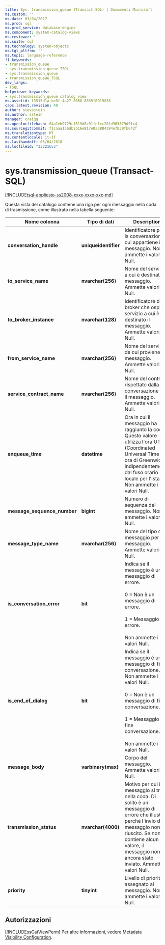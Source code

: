 ```yaml
---
title: Sys. transmission_queue (Transact-SQL) | Documenti Microsoft
ms.custom: ''
ms.date: 03/04/2017
ms.prod: sql
ms.prod_service: database-engine
ms.component: system-catalog-views
ms.reviewer: ''
ms.suite: sql
ms.technology: system-objects
ms.tgt_pltfrm: ''
ms.topic: language-reference
f1_keywords:
- transmission_queue
- sys.transmission_queue_TSQL
- sys.transmission_queue
- transmission_queue_TSQL
dev_langs:
- TSQL
helpviewer_keywords:
- sys.transmission_queue catalog view
ms.assetid: f3515d1a-be8f-4a27-8058-8865f0919838
caps.latest.revision: 40
author: stevestein
ms.author: sstein
manager: craigg
ms.openlocfilehash: 04a1eb9729cf819d8c01fe1cc20fd963379d9fc4
ms.sourcegitcommit: f1caaa156db2b16e817e0a3884394e7b30fb642f
ms.translationtype: MT
ms.contentlocale: it-IT
ms.lasthandoff: 05/04/2018
ms.locfileid: "33221653"
---
```

# <a name="systransmissionqueue-transact-sql"></a>sys.transmission_queue (Transact-SQL)
[!INCLUDE[tsql-appliesto-ss2008-xxxx-xxxx-xxx-md](../../includes/tsql-appliesto-ss2008-xxxx-xxxx-xxx-md.md)]

  Questa vista del catalogo contiene una riga per ogni messaggio nella coda di trasmissione, come illustrato nella tabella seguente:  
  
|Nome colonna|Tipo di dati|Description|  
|-----------------|---------------|-----------------|  
|**conversation_handle**|**uniqueidentifier**|Identificatore per la conversazione a cui appartiene il messaggio. Non ammette i valori Null.|  
|**to_service_name**|**nvarchar(256)**|Nome del servizio a cui è destinato il messaggio. Ammette valori Null.|  
|**to_broker_instance**|**nvarchar(128)**|Identificatore del broker che ospita il servizio a cui è destinato il messaggio. Ammette valori Null.|  
|**from_service_name**|**nvarchar(256)**|Nome del servizio da cui proviene il messaggio. Ammette valori Null.|  
|**service_contract_name**|**nvarchar(256)**|Nome del contratto rispettato dalla conversazione per il messaggio. Ammette valori Null.|  
|**enqueue_time**|**datetime**|Ora in cui il messaggio ha raggiunto la coda. Questo valore utilizza l'ora UTC (Coordinated Universal Time o ora di Greenwich) indipendentemente dal fuso orario locale per l'istanza. Non ammette i valori Null.|  
|**message_sequence_number**|**bigint**|Numero di sequenza del messaggio. Non ammette i valori Null.|  
|**message_type_name**|**nvarchar(256)**|Nome del tipo di messaggio per il messaggio. Ammette valori Null.|  
|**is_conversation_error**|**bit**|Indica se il messaggio è un messaggio di errore.<br /><br /> 0 = Non è un messaggio di errore.<br /><br /> 1 = Messaggio di errore.<br /><br /> Non ammette i valori Null.|  
|**is_end_of_dialog**|**bit**|Indica se il messaggio è un messaggio di fine conversazione. Non ammette i valori Null.<br /><br /> 0 = Non è un messaggio di fine conversazione.<br /><br /> 1 = Messaggio di fine conversazione.<br /><br /> Non ammette i valori Null.|  
|**message_body**|**varbinary(max)**|Corpo del messaggio. Ammette valori Null.|  
|**transmission_status**|**nvarchar(4000)**|Motivo per cui il messaggio si trova nella coda. Di solito è un messaggio di errore che illustra perché l'invio del messaggio non è riuscito. Se non contiene alcun valore, il messaggio non è ancora stato inviato. Ammette valori Null.|  
|**priority**|**tinyint**|Livello di priorità assegnato al messaggio. Non ammette i valori Null.|  
  
## <a name="permissions"></a>Autorizzazioni  
 [!INCLUDE[ssCatViewPerm](../../includes/sscatviewperm-md.md)] Per altre informazioni, vedere [Metadata Visibility Configuration](../../relational-databases/security/metadata-visibility-configuration.md).  
  
  
